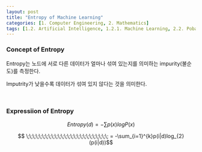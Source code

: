 ```yaml
---
layout: post
title: "Entropy of Machine Learning"
categories: [1. Computer Engineering, 2. Mathematics]
tags: [1.2. Artificial Intelligence, 1.2.1. Machine Learning, 2.2. Pobability and Statistics]
---
```


### **Concept of Entropy**

Entropy는 노드에 서로 다른 데이터가 얼마나 섞여 있는지를 의미하는 impurity(불순도)를 측정한다.

Imputrity가 낮을수록 데이터가 섞여 있지 않다는 것을 의미한다.

<br/>

### **Expressiion of Entropy**

$$Entropy(d) = - \sum p(x)logP(x)$$

$$ \;\;\;\;\;\;\;\;\;\;\;\;\;\;\;\;\;\;\;\;\;\;\;\;\;\; = -\sum_{i=1}^{k}p(i|d)log_{2}(p(i|d))$$
